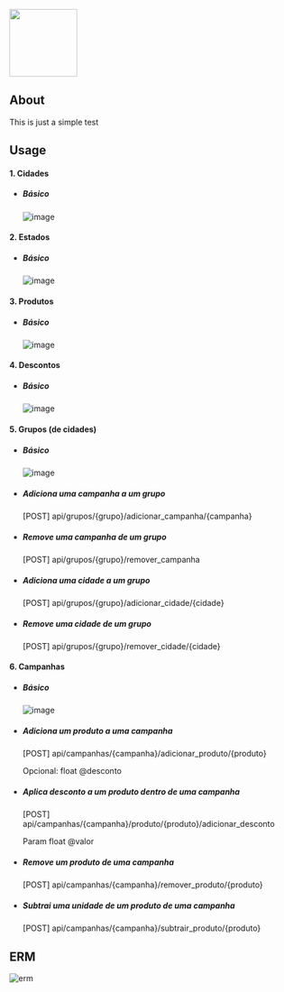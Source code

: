 <p align=""><a href="https://laravel.com" target="_blank"><img src="https://cdn-icons-png.flaticon.com/512/179/179323.png" width="120"></a></p>

## About

This is just a simple test

## Usage

#### 1. Cidades
- ##### Básico 
    ![image](https://user-images.githubusercontent.com/26194769/136842409-d982cc54-e50d-4652-9ee4-6c1e6cb5b3ca.png)

#### 2. Estados
- ##### Básico 
    ![image](https://user-images.githubusercontent.com/26194769/136842463-67341f51-e5cb-46d7-b5fb-e99a434c0235.png)

#### 3. Produtos
- ##### Básico 
    ![image](https://user-images.githubusercontent.com/26194769/136842541-4713330f-b3f7-463d-8d1c-6493b291d36d.png)
    
#### 4. Descontos
- ##### Básico 
    ![image](https://user-images.githubusercontent.com/26194769/136842577-51083dbc-c496-449d-b2dd-bf0c0791698c.png)

#### 5. Grupos (de cidades)
- ##### Básico
    ![image](https://user-images.githubusercontent.com/26194769/136842694-bf158dab-345b-42e6-ac01-0f8fa0178472.png)
- ##### Adiciona uma campanha a um grupo
    [POST] api/grupos/{grupo}/adicionar_campanha/{campanha}
- ##### Remove uma campanha de um grupo
    [POST] api/grupos/{grupo}/remover_campanha
- ##### Adiciona uma cidade a um grupo
    [POST] api/grupos/{grupo}/adicionar_cidade/{cidade}
- ##### Remove uma cidade de um grupo
    [POST] api/grupos/{grupo}/remover_cidade/{cidade}
 
#### 6. Campanhas
- ##### Básico 

    ![image](https://user-images.githubusercontent.com/26194769/136842015-78da0ecd-e22e-43dc-becd-f6408a111d5c.png)

- ##### Adiciona um produto a uma campanha
    [POST] api/campanhas/{campanha}/adicionar_produto/{produto} <br/>
    
    Opcional: float @desconto 
- ##### Aplica desconto a um produto dentro de uma campanha
    [POST] api/campanhas/{campanha}/produto/{produto}/adicionar_desconto  <br/>
    
    Param float @valor   
- ##### Remove um produto de uma campanha
    [POST] api/campanhas/{campanha}/remover_produto/{produto}
- ##### Subtrai uma unidade de um produto de uma campanha
    [POST] api/campanhas/{campanha}/subtrair_produto/{produto}

## ERM
![erm](https://user-images.githubusercontent.com/26194769/136843995-fe934329-15e2-4ff8-99cb-872a5797500b.png)

